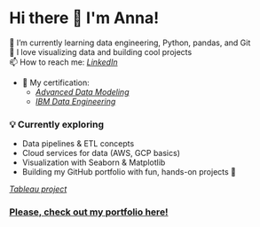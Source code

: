 # Hi there 👋 I'm Anna!

🔭 I’m currently learning data engineering, Python, pandas, and Git  
🌱 I love visualizing data and building cool projects  
📫 How to reach me: *[LinkedIn](https://www.linkedin.com/in/anna-prus-solutions-engineer/)*  

- 📝 My certification:
  - *[Advanced Data Modeling](https://www.coursera.org/account/accomplishments/certificate/0QSM3MJL9NDV)*  
  - *[IBM Data Engineering](https://www.coursera.org/account/accomplishments/certificate/S5W3SODDVLSO)*

### 💡 Currently exploring

- Data pipelines & ETL concepts  
- Cloud services for data (AWS, GCP basics)  
- Visualization with Seaborn & Matplotlib  
- Building my GitHub portfolio with fun, hands-on projects 🚀

 *[Tableau project](https://public.tableau.com/app/profile/anna.prus8703/viz/BritishAirwaysReview_17453416682820/Dashboard1)*
  
### [Please, check out my portfolio here!](https://github.com/AnnaPrus/Portfolio)
